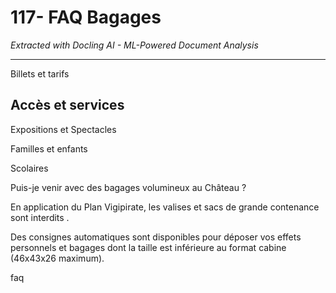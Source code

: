 # 117- FAQ Bagages

*Extracted with Docling AI - ML-Powered Document Analysis*

---

Billets et tarifs

## Accès et services

Expositions et Spectacles

Familles et enfants

Scolaires

Puis-je venir avec des bagages volumineux au Château ?

<!-- image -->

En application du Plan Vigipirate, les valises et sacs de grande contenance sont interdits .

Des consignes automatiques sont disponibles pour déposer vos effets personnels et bagages dont la taille est inférieure au format cabine (46x43x26 maximum).

faq